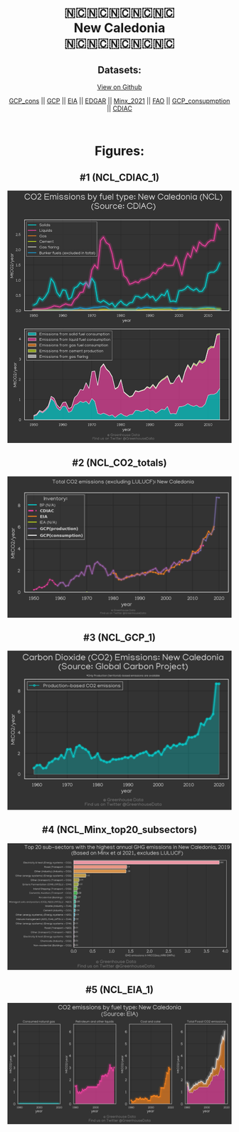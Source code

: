 
<center>
<h1 align="center">
🇳🇨🇳🇨🇳🇨🇳🇨🇳🇨
<br>
New Caledonia
<br>
🇳🇨🇳🇨🇳🇨🇳🇨🇳🇨
</h1>
<h2>Datasets:</h2>
<p><a href="https://github.com/dquintani/GreenhouseData/tree/master/country_data/NCL_New Caledonia/data">View on Github</a>
<br></p><p><a href="data/NCL_GCP_cons.csv">GCP_cons</a> || <a href="data/NCL_GCP.csv">GCP</a> || <a href="data/NCL_EIA.csv">EIA</a> || <a href="data/NCL_EDGAR.csv">EDGAR</a> || <a href="data/NCL_Minx_2021.csv">Minx_2021</a> || <a href="data/NCL_FAO.csv">FAO</a> || <a href="data/NCL_GCP_consupmption.csv">GCP_consupmption</a> || <a href="data/NCL_CDIAC.csv">CDIAC</a></p><p><br></p>
<h1>Figures:</h1><h2>#1 (NCL_CDIAC_1)</h2>
<p><img alt="" src="figures/NCL_CDIAC_1.png" /></p><h2>#2 (NCL_CO2_totals)</h2>
<p><img alt="" src="figures/NCL_CO2_totals.png" /></p><h2>#3 (NCL_GCP_1)</h2>
<p><img alt="" src="figures/NCL_GCP_1.png" /></p><h2>#4 (NCL_Minx_top20_subsectors)</h2>
<p><img alt="" src="figures/NCL_Minx_top20_subsectors.png" /></p><h2>#5 (NCL_EIA_1)</h2>
<p><img alt="" src="figures/NCL_EIA_1.png" /></p>